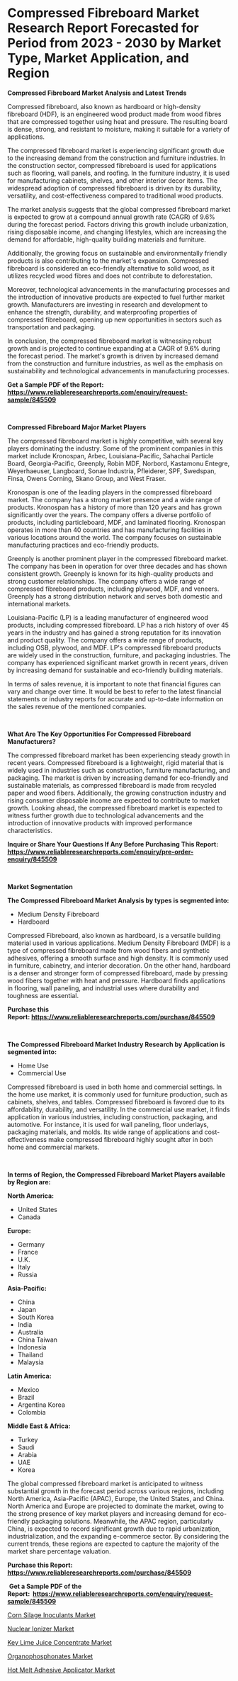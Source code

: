 <p><h1>Compressed Fibreboard Market Research Report Forecasted for Period from 2023 -  2030 by Market Type, Market Application, and Region</h1></p><p><strong>Compressed Fibreboard Market Analysis and Latest Trends</strong></p>
<p><p>Compressed fibreboard, also known as hardboard or high-density fibreboard (HDF), is an engineered wood product made from wood fibres that are compressed together using heat and pressure. The resulting board is dense, strong, and resistant to moisture, making it suitable for a variety of applications.</p><p>The compressed fibreboard market is experiencing significant growth due to the increasing demand from the construction and furniture industries. In the construction sector, compressed fibreboard is used for applications such as flooring, wall panels, and roofing. In the furniture industry, it is used for manufacturing cabinets, shelves, and other interior decor items. The widespread adoption of compressed fibreboard is driven by its durability, versatility, and cost-effectiveness compared to traditional wood products.</p><p>The market analysis suggests that the global compressed fibreboard market is expected to grow at a compound annual growth rate (CAGR) of 9.6% during the forecast period. Factors driving this growth include urbanization, rising disposable income, and changing lifestyles, which are increasing the demand for affordable, high-quality building materials and furniture.</p><p>Additionally, the growing focus on sustainable and environmentally friendly products is also contributing to the market's expansion. Compressed fibreboard is considered an eco-friendly alternative to solid wood, as it utilizes recycled wood fibres and does not contribute to deforestation.</p><p>Moreover, technological advancements in the manufacturing processes and the introduction of innovative products are expected to fuel further market growth. Manufacturers are investing in research and development to enhance the strength, durability, and waterproofing properties of compressed fibreboard, opening up new opportunities in sectors such as transportation and packaging.</p><p>In conclusion, the compressed fibreboard market is witnessing robust growth and is projected to continue expanding at a CAGR of 9.6% during the forecast period. The market's growth is driven by increased demand from the construction and furniture industries, as well as the emphasis on sustainability and technological advancements in manufacturing processes.</p></p>
<p><strong>Get a Sample PDF of the Report:&nbsp; <a href="https://www.reliableresearchreports.com/enquiry/request-sample/845509">https://www.reliableresearchreports.com/enquiry/request-sample/845509</a></strong></p>
<p>&nbsp;</p>
<p><strong>Compressed Fibreboard Major Market Players</strong></p>
<p><p>The compressed fibreboard market is highly competitive, with several key players dominating the industry. Some of the prominent companies in this market include Kronospan, Arbec, Louisiana-Pacific, Sahachai Particle Board, Georgia-Pacific, Greenply, Robin MDF, Norbord, Kastamonu Entegre, Weyerhaeuser, Langboard, Sonae Industria, Pfleiderer, SPF, Swedspan, Finsa, Owens Corning, Skano Group, and West Fraser.</p><p>Kronospan is one of the leading players in the compressed fibreboard market. The company has a strong market presence and a wide range of products. Kronospan has a history of more than 120 years and has grown significantly over the years. The company offers a diverse portfolio of products, including particleboard, MDF, and laminated flooring. Kronospan operates in more than 40 countries and has manufacturing facilities in various locations around the world. The company focuses on sustainable manufacturing practices and eco-friendly products.</p><p>Greenply is another prominent player in the compressed fibreboard market. The company has been in operation for over three decades and has shown consistent growth. Greenply is known for its high-quality products and strong customer relationships. The company offers a wide range of compressed fibreboard products, including plywood, MDF, and veneers. Greenply has a strong distribution network and serves both domestic and international markets.</p><p>Louisiana-Pacific (LP) is a leading manufacturer of engineered wood products, including compressed fibreboard. LP has a rich history of over 45 years in the industry and has gained a strong reputation for its innovation and product quality. The company offers a wide range of products, including OSB, plywood, and MDF. LP's compressed fibreboard products are widely used in the construction, furniture, and packaging industries. The company has experienced significant market growth in recent years, driven by increasing demand for sustainable and eco-friendly building materials.</p><p>In terms of sales revenue, it is important to note that financial figures can vary and change over time. It would be best to refer to the latest financial statements or industry reports for accurate and up-to-date information on the sales revenue of the mentioned companies.</p></p>
<p>&nbsp;</p>
<p><strong>What Are The Key Opportunities For Compressed Fibreboard Manufacturers?</strong></p>
<p><p>The compressed fibreboard market has been experiencing steady growth in recent years. Compressed fibreboard is a lightweight, rigid material that is widely used in industries such as construction, furniture manufacturing, and packaging. The market is driven by increasing demand for eco-friendly and sustainable materials, as compressed fibreboard is made from recycled paper and wood fibers. Additionally, the growing construction industry and rising consumer disposable income are expected to contribute to market growth. Looking ahead, the compressed fibreboard market is expected to witness further growth due to technological advancements and the introduction of innovative products with improved performance characteristics.</p></p>
<p><strong>Inquire or Share Your Questions If Any Before Purchasing This Report: <a href="https://www.reliableresearchreports.com/enquiry/pre-order-enquiry/845509">https://www.reliableresearchreports.com/enquiry/pre-order-enquiry/845509</a></strong></p>
<p>&nbsp;</p>
<p><strong>Market Segmentation</strong></p>
<p><strong>The Compressed Fibreboard Market Analysis by types is segmented into:</strong></p>
<p><ul><li>Medium Density Fibreboard</li><li>Hardboard</li></ul></p>
<p><p>Compressed Fibreboard, also known as hardboard, is a versatile building material used in various applications. Medium Density Fibreboard (MDF) is a type of compressed fibreboard made from wood fibers and synthetic adhesives, offering a smooth surface and high density. It is commonly used in furniture, cabinetry, and interior decoration. On the other hand, hardboard is a denser and stronger form of compressed fibreboard, made by pressing wood fibers together with heat and pressure. Hardboard finds applications in flooring, wall paneling, and industrial uses where durability and toughness are essential.</p></p>
<p><strong>Purchase this Report:&nbsp;<a href="https://www.reliableresearchreports.com/purchase/845509">https://www.reliableresearchreports.com/purchase/845509</a></strong></p>
<p>&nbsp;</p>
<p><strong>The Compressed Fibreboard Market Industry Research by Application is segmented into:</strong></p>
<p><ul><li>Home Use</li><li>Commercial Use</li></ul></p>
<p><p>Compressed fibreboard is used in both home and commercial settings. In the home use market, it is commonly used for furniture production, such as cabinets, shelves, and tables. Compressed fibreboard is favored due to its affordability, durability, and versatility. In the commercial use market, it finds application in various industries, including construction, packaging, and automotive. For instance, it is used for wall paneling, floor underlays, packaging materials, and molds. Its wide range of applications and cost-effectiveness make compressed fibreboard highly sought after in both home and commercial markets.</p></p>
<p>&nbsp;</p>
<p><strong>In terms of Region, the Compressed Fibreboard Market Players available by Region are:</strong></p>
<p>
    <p> <strong> North America: </strong>
        <ul>
            <li>United States</li>
            <li>Canada</li>
        </ul>
        </p> 
    <p> <strong> Europe: </strong>
        <ul>
            <li>Germany</li>
            <li>France</li>
            <li>U.K.</li>
            <li>Italy</li>
            <li>Russia</li>
        </ul>
        </p> 
    <p> <strong> Asia-Pacific: </strong>
        <ul>
            <li>China</li>
            <li>Japan</li>
            <li>South Korea</li>
            <li>India</li>
            <li>Australia</li>
            <li>China Taiwan</li>
            <li>Indonesia</li>
            <li>Thailand</li>
            <li>Malaysia</li>
        </ul>
        </p> 
    <p> <strong> Latin America: </strong>
        <ul>
            <li>Mexico</li>
            <li>Brazil</li>
            <li>Argentina Korea</li>
            <li>Colombia</li>
        </ul>
        </p> 
    <p> <strong> Middle East & Africa: </strong>
        <ul>
            <li>Turkey</li>
            <li>Saudi</li>
            <li>Arabia</li>
            <li>UAE</li>
            <li>Korea</li>
        </ul>
    </p>
    </p>
<p><p>The global compressed fibreboard market is anticipated to witness substantial growth in the forecast period across various regions, including North America, Asia-Pacific (APAC), Europe, the United States, and China. North America and Europe are projected to dominate the market, owing to the strong presence of key market players and increasing demand for eco-friendly packaging solutions. Meanwhile, the APAC region, particularly China, is expected to record significant growth due to rapid urbanization, industrialization, and the expanding e-commerce sector. By considering the current trends, these regions are expected to capture the majority of the market share percentage valuation.</p></p>
<p><strong>Purchase this Report: <a href="https://www.reliableresearchreports.com/purchase/845509">https://www.reliableresearchreports.com/purchase/845509</a></strong></p>
<p>&nbsp;<strong>Get a Sample PDF of the Report:&nbsp;&nbsp;<a href="https://www.reliableresearchreports.com/enquiry/request-sample/845509">https://www.reliableresearchreports.com/enquiry/request-sample/845509</a></strong></p>
<p><strong></strong></p>
<p><p><a href="https://github.com/deliacustodio40/Market-Research-Report-List-1/blob/main/corn-silage-inoculants-market.md">Corn Silage Inoculants Market</a></p><p><a href="https://medium.com/@ardithlynch1906/nuclear-ionizer-market-trends-and-market-analysis-forecasted-for-period-2023-2030-9b6a2f5c9b34">Nuclear Ionizer Market</a></p><p><a href="https://medium.com/@randysimpson755/key-lime-juice-concentrate-market-trends-forecast-and-competitive-analysis-to-2030-c2c90913f03a">Key Lime Juice Concentrate Market</a></p><p><a href="https://github.com/maliyahmorrow6654/Market-Research-Report-List-1/blob/main/organophosphonates-market.md">Organophosphonates Market</a></p><p><a href="https://medium.com/@jeffrystehr/hot-melt-adhesive-applicator-market-research-report-its-history-and-forecast-2023-to-2030-6b7563b8d83d">Hot Melt Adhesive Applicator Market</a></p></p>
